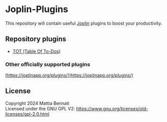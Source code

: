 # Joplin-Plugins
This repository will contain useful [Joplin](https://joplinapp.org/) plugins to boost your productivity.

## Repository plugins
- [TOT (Table Of To-Dos)](/table_of_todos)

### Other officially supported plugins
[https://joplinapp.org/plugins/](https://joplinapp.org/plugins/)

## License
Copyright 2024 Mattia Bennati  
Licensed under the GNU GPL V2: https://www.gnu.org/licenses/old-licenses/gpl-2.0.html
